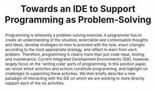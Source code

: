 ---
title: "Towards an IDE to Support Programming as Problem-Solving"
authors: [Nicholas Nelson, Anita Sarma, Andre van der Hoek]
abstract: "Programming is inherently a problem-solving exercise: A programmer has to create an understanding of the situation, externalize and contextualize thoughts and ideas, develop strategies on how to proceed with the task, enact changes according to the most appropriate strategy, and reflect to learn from each problem. Therefore, programming is clearly more than just code input, testing, and maintenance. Current Integrated Development Environments (IDE), however, largely focus on the 'writing code' parts of programming. In this position paper, we revisit which activities and actions constitute programming, and highlight six challenges to supporting these activities. We then briefly describe a new paradigm of interacting with the IDE on which we are working to more directly support each of the six activities."
publishedAt: "ppig-2017"
year: 2017
url_pdf: "files/2017-PPIG-28th-nelson.pdf"
---